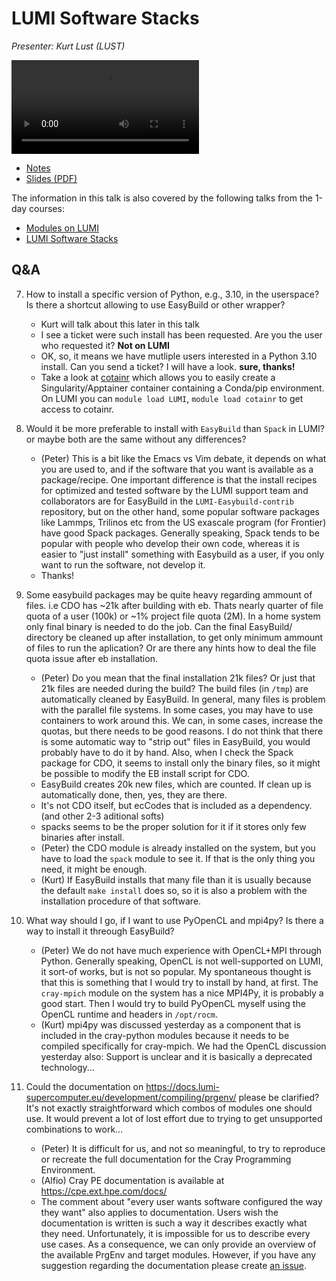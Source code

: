 # LUMI Software Stacks

*Presenter: Kurt Lust (LUST)*

<video src="https://462000265.lumidata.eu/4day-20230530/recordings/2_05_LUMI_Software_Stacks.mp4" controls="controls">
</video>

-   [Notes](notes_2_05_LUMI_Software_Stacks.md)
-   [Slides (PDF)](https://462000265.lumidata.eu/4day-20230530/files/LUMI-4day-20230530-2_05_software_stacks.pdf)

The information in this talk is also covered by the following talks from the 1-day courses:

-   [Modules on LUMI](../1day-20230509/video_03_Modules_on_LUMI.md)
-   [LUMI Software Stacks](../1day-20230509/video_04_LUMI_Software_Stacks.md)


## Q&A


7. How to install a specific version of Python, e.g., 3.10, in the userspace? Is there a shortcut allowing to use EasyBuild or other wrapper?
    - Kurt will talk about this later in this talk
    - I see a ticket were such install has been requested. Are you the user who requested it? **Not on LUMI**
    - OK, so, it means we have mutliple users interested in a Python 3.10 install. Can you send a ticket? I will have a look. **sure, thanks!**
    - Take a look at [cotainr](https://cotainr.readthedocs.io/en/latest/) which allows you to easily create a Singularity/Apptainer container containing a Conda/pip environment. On LUMI you can `module load LUMI`, `module load cotainr` to get access to cotainr.

8. Would it be more preferable to install with `EasyBuild` than `Spack` in LUMI? or maybe both are the same without any differences?

    - (Peter) This is a bit like the Emacs vs Vim debate, it depends on what you are used to, and if the software that you want is available as a package/recipe. One important difference is that the install recipes for optimized and tested software by the LUMI support team and collaborators are for EasyBuild in the `LUMI-Easybuild-contrib` repository, but on the other hand, some popular software packages like Lammps, Trilinos etc from the US exascale program (for Frontier) have good Spack packages. Generally speaking, Spack tends to be popular with people who develop their own code, whereas it is easier to "just install" something with Easybuild as a user, if you only want to run the software, not develop it.
    - Thanks!

9. Some easybuild packages may be quite heavy regarding ammount of files.  i.e CDO has ~21k  after building with eb.   Thats nearly quarter of file quota of a user (100k) or ~1% project  file quota (2M). In a home system only final binary is needed to do the job.  Can the final EasyBuild/   directory be cleaned up after installation, to get only minimum ammount of files to run the aplication? Or are there any hints how to deal the file quota issue after eb installation.  

    - (Peter) Do you mean that the final installation 21k files? Or just that 21k files are needed during the build? The build files (in `/tmp`) are automatically cleaned by EasyBuild. In general, many files is problem with the parallel file systems. In some cases, you may have to use containers to work around this. We can, in some cases, increase the quotas, but there needs to be good reasons. I do not think that there is some automatic way to "strip out" files in EasyBuild, you would probably have to do it by hand. Also, when I check the Spack package for CDO, it seems to install only the binary files, so it might be possible to modify the EB install script for CDO. 
    - EasyBuild creates 20k new files, which are counted. If clean up is automatically done, then, yes, they are there.
    - It's not CDO itself, but ecCodes that is included as a dependency. (and other 2-3 aditional softs)
    - spacks seems to be the proper solution for it  if it stores only few binaries after install.
    - (Peter) the CDO module is already installed on the system, but you have to load the `spack` module to see it. If that is the only thing you need, it might be enough.
    - (Kurt) If EasyBuild installs that many file than it is usually because the default `make install` does so, so it is also a problem with the installation procedure of that software.

10. What way should I go, if I want to use PyOpenCL and mpi4py? Is there a way to install it threough EasyBuild?

    - (Peter) We do not have much experience with OpenCL+MPI through Python. Generally speaking, OpenCL is not well-supported on LUMI, it sort-of works, but is not so popular. My spontaneous thought is that this is something that I would try to install by hand, at first. The `cray-mpich` module on the system has a nice MPI4Py, it is probably a good start. Then I would try to build PyOpenCL myself using the OpenCL runtime and headers in `/opt/rocm`.
    - (Kurt) mpi4py was discussed yesterday as a component that is included in the cray-python modules because it needs to be compiled specifically for cray-mpich. We had the OpenCL discussion yesterday also: Support is unclear and it is basically a deprecated technology...

11. Could the documentation on https://docs.lumi-supercomputer.eu/development/compiling/prgenv/ please be clarified? It's not exactly straightforward which combos of modules one should use. It would prevent a lot of lost effort due to trying to get unsupported combinations to work...

    - (Peter) It is difficult for us, and not so meaningful, to try to reproduce or recreate the full documentation for the Cray Programming Environment.
    - (Alfio) Cray PE documentation is available at https://cpe.ext.hpe.com/docs/
    - The comment about "every user wants software configured the way they want" also applies to documentation. Users wish the documentation is written is such a way it describes exactly what they need. Unfortunately, it is impossible for us to describe every use cases. As a consequence, we can only provide an overview of the available PrgEnv and target modules. However, if you have any suggestion regarding the documentation please create [an issue](https://github.com/Lumi-supercomputer/lumi-userguide/issues). 
  
  

